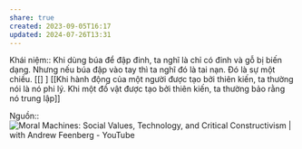 ```yaml
---
share: true
created: 2023-09-05T16:17
updated: 2024-07-26T13:31
---
```

Khái niệm:: 
Khi dùng búa để đập đinh, ta nghĩ là chỉ có đinh và gỗ bị biến dạng. Nhưng nếu búa đập vào tay thì ta nghĩ đó là tai nạn. Đó là sự một chiều. [[] ] 
[[Khi hành động của một người được tạo bởi thiên kiến, ta thường nói là nó phi lý. Khi một đồ vật được tạo bởi thiên kiến, ta thường bảo rằng nó trung lập]]

Nguồn:: ![Moral Machines: Social Values, Technology, and Critical Constructivism | with Andrew Feenberg - YouTube](https://www.youtube.com/live/XyY7C2nZv6c?si=IxxZ0YUjzh8J9iCB&t=1864)